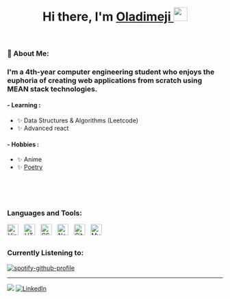 <h1 align="center">Hi there, I'm <a href="https://portfolio-sigma-ten-42.vercel.app/" target="_blank">Oladimeji </a> <img
src="https://github.com/blackcater/blackcater/raw/main/images/Hi.gif" height="32" /></h1>
<br />

### 💫 About Me:

### I'm a 4th-year computer engineering student who enjoys the euphoria of creating web applications from scratch using MEAN stack technologies. 


####  - Learning :
- ✨ Data Structures & Algorithms (Leetcode)
- ✨ Advanced react

####  - Hobbies : 
- ✨ Anime
- ✨ <a href="https://docs.google.com/document/d/1-trxpY4tWxF0k7SIyxnRwUWQrZf-rt2I7GbnPWscZfQ/edit?usp=sharing" target="_blank">Poetry </a>


</br>
</br>
</br>


### Languages and Tools:

<img align="left" alt="Visual Studio Code" width="26px" src="https://cdn.jsdelivr.net/gh/devicons/devicon/icons/vscode/vscode-original.svg" style="padding-right:10px;" />
<img align="left" alt="HTML5" width="26px" src="https://cdn.jsdelivr.net/gh/devicons/devicon/icons/html5/html5-original.svg" style="padding-right:10px;" />
<img align="left" alt="CSS3" width="26px" src="https://cdn.jsdelivr.net/gh/devicons/devicon/icons/css3/css3-original.svg" style="padding-right:10px;" />
<img align="left" alt="Node.js" width="26px" src="https://cdn.jsdelivr.net/gh/devicons/devicon/icons/nodejs/nodejs-original.svg" style="padding-right:10px;" />
<img align="left" alt="Git" width="26px" src="https://cdn.jsdelivr.net/gh/devicons/devicon/icons/git/git-original.svg" style="padding-right:10px;" />
<img align="left" alt="MySQL" width="26px" src="https://cdn.jsdelivr.net/gh/devicons/devicon/icons/mysql/mysql-original.svg" style="padding-right:10px;" />


<br />
<br />



### Currently Listening to:
[![spotify-github-profile](https://spotify-github-profile.vercel.app/api/view?uid=gbgc7ntqdnbsrog4rldzpg4lo&cover_image=true&theme=novatorem&show_offline=false&background_color=121212&interchange=false&bar_color=001194&bar_color_cover=true)](https://spotify-github-profile.vercel.app/api/view?uid=gbgc7ntqdnbsrog4rldzpg4lo&redirect=true)


---
[![](https://visitcount.itsvg.in/api?id=DejiFN&icon=1&color=1)](https://visitcount.itsvg.in)
[![LinkedIn](https://img.shields.io/badge/LinkedIn-%230077B5.svg?logo=linkedin&logoColor=white)](https://linkedin.com/in/https://www.linkedin.com/in/oladimejiaremu/) 

